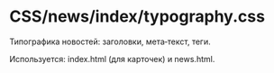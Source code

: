 # CSS/news/index/typography.css
Типографика новостей: заголовки, мета‑текст, теги.

Используется: index.html (для карточек) и news.html. 